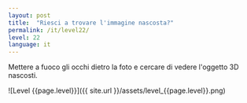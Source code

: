 ```yaml
---
layout: post
title:  "Riesci a trovare l'immagine nascosta?"
permalink: /it/level22/
level: 22
language: it
---
```

Mettere a fuoco gli occhi dietro la foto e cercare di vedere l'oggetto 3D nascosti.

![Level {{page.level}}]({{ site.url }}/assets/level_{{page.level}}.png)